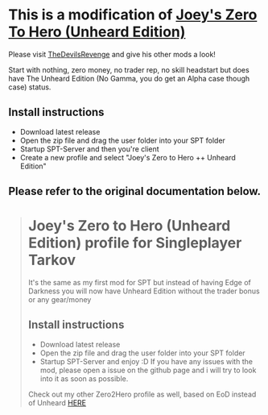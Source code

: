 # This is a modification of [Joey's Zero To Hero (Unheard Edition)](https://hub.sp-tarkov.com/files/file/2287-zero2hero-unheard-edition/)
Please visit [TheDevilsRevenge](https://hub.sp-tarkov.com/user/56003-thedevilsrevenge/) and give his other mods a look!

Start with nothing, zero money, no trader rep, no skill headstart but does have The Unheard Edition (No Gamma, you do get an Alpha case though case) status.

## Install instructions

- Download latest release
- Open the zip file and drag the user folder into your SPT folder
- Startup SPT-Server and then you're client
- Create a new profile and select "Joey's Zero to Hero ++ Unheard Edition"

## Please refer to the original documentation below.


> # Joey's Zero to Hero (Unheard Edition) profile for Singleplayer Tarkov
> It's the same as my first mod for SPT but instead of having Edge of Darkness you will now have Unheard Edition without the trader bonus or any gear/money
> ## Install instructions
> - Download latest release
> - Open the zip file and drag the user folder into your SPT folder
> - Startup SPT-Server and enjoy :D
> If you have any issues with the mod, please open a issue on the github page and i will try to look into it as soon as possible.
> 
> Check out my other Zero2Hero profile as well, based on EoD instead of Unheard  [HERE](https://github.com/TheDevilsrevenge/Zero2HeroPlusPlus)
